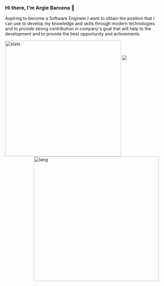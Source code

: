 ### Hi there, I'm Argie Barcena 👋

Aspiring to become a Software Engineer.I want to obtain the position that I can use to develop my knowledge and skills through modern technologies and to provide strong contribution in company's goal that will help to the development and to provide the best opportunity and achivements.

<p><img align="left" src="https://github-readme-stats.vercel.app/api/top-langs/?username=Zhi0105&layout=compact&theme=radical" alt="stats" width="380" /></p>
<p><img align="right" src="https://github-readme-stats.vercel.app/api?username=Zhi0105&show_icons=true&theme=radical" alt="lang" width="410" /></p>

<br />
<br />
<p><img src="https://activity-graph.herokuapp.com/graph?username=Zhi0105&theme=react-dark" />
</p>

<!--
**Zhi0105/Zhi0105** is a ✨ _special_ ✨ repository because its `README.md` (this file) appears on your GitHub profile.

Here are some ideas to get you started:

- 🔭 I’m currently working on ...
- 🌱 I’m currently learning ...
- 👯 I’m looking to collaborate on ...
- 🤔 I’m looking for help with ...
- 💬 Ask me about ...
- 📫 How to reach me: ...
- 😄 Pronouns: ...
- ⚡ Fun fact: ...
-->
